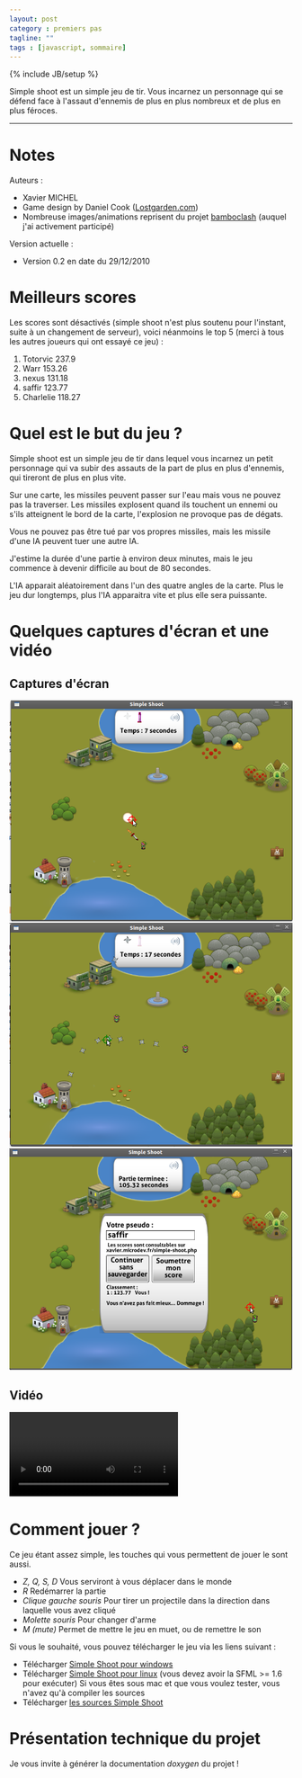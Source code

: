 ```yaml
---
layout: post
category : premiers pas
tagline: ""
tags : [javascript, sommaire]
---
```

{% include JB/setup %}

Simple shoot est un simple jeu de tir. Vous incarnez un personnage qui se défend face à l'assaut d'ennemis de plus en plus nombreux et de plus en plus féroces.

*****

# Notes

Auteurs :
- Xavier MICHEL
- Game design by Daniel Cook ([Lostgarden.com](http://www.lostgarden.com/))
- Nombreuse images/animations reprisent du projet [bamboclash](http://www.bigz.fr/bamboclash/) (auquel j'ai activement participé)

Version actuelle :
- Version 0.2 en date du 29/12/2010

# Meilleurs scores

Les scores sont désactivés (simple shoot n'est plus soutenu pour l'instant, suite à un changement de serveur), voici néanmoins le top 5 (merci à tous les autres joueurs qui ont essayé ce jeu) :
1. Totorvic	237.9
2. Warr	153.26
3. nexus	131.18
4. saffir	123.77
5. Charlelie	118.27

# Quel est le but du jeu ?

Simple shoot est un simple jeu de tir dans lequel vous incarnez un petit personnage qui va subir des assauts de la part de plus en plus d'ennemis, qui tireront de plus en plus vite.

Sur une carte, les missiles peuvent passer sur l'eau mais vous ne pouvez pas la traverser. Les missiles explosent quand ils touchent un ennemi ou s'ils atteignent le bord de la carte, l'explosion ne provoque pas de dégats.

Vous ne pouvez pas être tué par vos propres missiles, mais les missile d'une IA peuvent tuer une autre IA.

J'estime la durée d'une partie à environ deux minutes, mais le jeu commence à devenir difficile au bout de 80 secondes.

L'IA apparait aléatoirement dans l'un des quatre angles de la carte. Plus le jeu dur longtemps, plus l'IA apparaitra vite et plus elle sera puissante.

# Quelques captures d'écran et une vidéo

## Captures d'écran

![Une roquette qui va être difficile à éviter](/assets/posts/simple-shoot-1.png)
![Une lutte sans merci](/assets/posts/simple-shoot-2.png)
![Une gestion des meilleurs scores en ligne](/assets/posts/simple-shoot-3.png)

## Vidéo

![Une partie simple !](/assets/posts/simple-shoot-1.webm)


# Comment jouer ?

Ce jeu étant assez simple, les touches qui vous permettent de jouer le sont aussi.
- *Z, Q, S, D* Vous serviront à vous déplacer dans le monde
- *R* Redémarrer la partie
- *Clique gauche souris* Pour tirer un projectile dans la direction dans laquelle vous avez cliqué
- *Molette souris* Pour changer d'arme
- *M (mute)* Permet de mettre le jeu en muet, ou de remettre le son

Si vous le souhaité, vous pouvez télécharger le jeu via les liens suivant :
- Télécharger [Simple Shoot pour windows](/assets/posts/simple-shoot-windows.zip)
- Télécharger [Simple Shoot pour linux](/assets/posts/simple-shoot-linux.zip) (vous devez avoir la SFML >= 1.6 pour exécuter)
Si vous êtes sous mac et que vous voulez tester, vous n'avez qu'à compiler les sources
- Télécharger [les sources Simple Shoot](/assets/posts/simple-shoot-sources.zip)

# Présentation technique du projet

Je vous invite à générer la documentation *doxygen* du projet !



